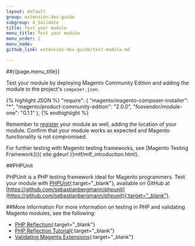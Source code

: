 ```yaml
---
layout: default
group: extension-dev-guide
subgroup: 4_Validate
title: Test your module
menu_title: Test your module
menu_order: 2
menu_node: 
github_link: extension-dev-guide/test-module.md

---
```


##{{page.menu_title}}

Test your module by deploying Magento Community Edition and adding the module to the project's <code>composer.json</code>. 

{% highlight JSON %}
"require": {
    "magento/magento-composer-installer": "*",
    "magento/product-community-edition": "2.0.0",
    "foovendor/module-one": "0.1.1"
},
{% endhighlight %}

Remember to [register](component-registration.html) your module as well, adding the location of your module. Confirm that your module works as expected and Magento functionality is not compromised.

For further testing with Magento testing frameworks, see 
[Magento Testing Framework]({{ site.gdeurl }}mtf/mtf_introduction.html).

##PHPUnit

PHPUnit is a PHP testing framework ideal for Magento programmers. Test your module with [PHPUnit](https://phpunit.de/){:target="_blank"}, available on GitHub at [https://github.com/sebastianbergmann/phpunit](https://github.com/sebastianbergmann/phpunit){:target="_blank"}.

##More Information
For more information on testing in PHP and validating Magento modules, see the following:

* [PHP Reflection](http://php.net/manual/en/book.reflection.php){:target="_blank"}
* [PHP Reflection Tutorial](http://code.tutsplus.com/tutorials/reflection-in-php--net-31408){:target="_blank"}
* [Validating Magento Extensions](http://www.gorillagroup.com/trending/insight/validating-magento-extensions-phpunit/){:target="_blank"}